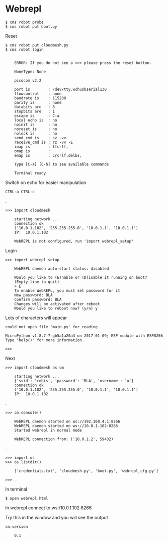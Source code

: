 # Webrepl

	$ cms robot probe
	$ cms robot put boot.py

Reset

	$ cms robot put cloudmesh.py 
	$ cms robot login


		ERROR: If you do not see a >>> please press the reset button.

		NoneType: None

		picocom v2.2

		port is        : /dev/tty.wchusbserial130
		flowcontrol    : none
		baudrate is    : 115200
		parity is      : none
		databits are   : 8
		stopbits are   : 1
		escape is      : C-a
		local echo is  : no
		noinit is      : no
		noreset is     : no
		nolock is      : no
		send_cmd is    : sz -vv
		receive_cmd is : rz -vv -E
		imap is        : lfcrlf,
		omap is        : 
		emap is        : crcrlf,delbs,

		Type [C-a] [C-h] to see available commands

		Terminal ready

Switch on echo for easier manipulation

	CTRL-a CTRL-c

.

	>>> import cloudmesh

		starting network ...
		connection ok
		('10.0.1.102', '255.255.255.0', '10.0.1.1', '10.0.1.1')
		IP:  10.0.1.102

		WebREPL is not configured, run 'import webrepl_setup'

Login

	>>> import webrepl_setup

		WebREPL daemon auto-start status: disabled

		Would you like to (E)nable or (D)isable it running on boot?
		(Empty line to quit)
		> E
		To enable WebREPL, you must set password for it
		New password: BLA
		Confirm password: BLA
		Changes will be activated after reboot
		Would you like to reboot now? (y/n) y

Lots of characters will appear

	could not open file 'main.py' for reading

	MicroPython v1.8.7-7-gb5a1a20a3 on 2017-01-09; ESP module with ESP8266
	Type "help()" for more information.

	>>> 

Next	
	
	>>> import cloudmesh as cm

		starting network ...
		{'ssid': 'robis', 'password': 'BLA', 'username': 'u'}
		connection ok
		('10.0.1.102', '255.255.255.0', '10.0.1.1', '10.0.1.1')
		IP:  10.0.1.102
	
.

	>>> cm.console()
	
		WebREPL daemon started on ws://192.168.4.1:8266
		WebREPL daemon started on ws://10.0.1.102:8266
		Started webrepl in normal mode
	
		WebREPL connection from: ('10.0.1.2', 59432)
.

	>>> import os
	>>> os.listdir()
	
		['credentials.txt', 'cloudmesh.py', 'boot.py', 'webrepl_cfg.py']

	>>>
	
In terminal		
	
	$ open webrepl.html

In webrepl connect to ws:/10.0.1.102:8266

Try this in the window and you will see the output

	cm.version
	
		0.1
